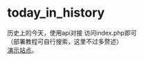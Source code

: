 # today_in_history
历史上的今天，使用api对接
访问index.php即可
<br>
（部署教程可自行搜索，这里不过多赘述）
<br>
[演示站点](http://blue.hp2.hpnu.cn/day/index.php "演示站点")。
